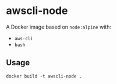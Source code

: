 # awscli-node

A Docker image based on `node:alpine` with:

* `aws-cli`
* `bash`

## Usage

```shell
docker build -t awscli-node .  
```
